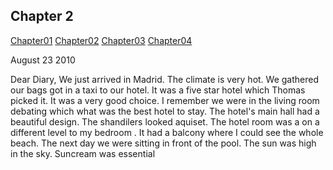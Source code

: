 ## Chapter 2

[Chapter01](https://b00094250.github.io/github-story-2019/chapter01.html)
[Chapter02](https://b00094250.github.io/github-story-2019/chapter02.html)
[Chapter03](https://b00094250.github.io/github-story-2019/chapter03.html)
[Chapter04](https://b00094250.github.io/github-story-2019/chapter04.html)





August 23 2010

Dear Diary,
            We just arrived in Madrid. The climate is very hot. We gathered our bags 
            got in a taxi to our hotel. It was a five star hotel which Thomas picked it. 
            It was a very good choice. I remember we were in the living room debating which 
            what was the best hotel to stay. The hotel's main hall had a beautiful design. 
            The shandilers looked aquiset. The hotel room was a on a different level to my bedroom
            . It had a balcony where I could see the whole beach. The next day we were sitting in front
            of the pool. The sun was high in the sky. Suncream was essential